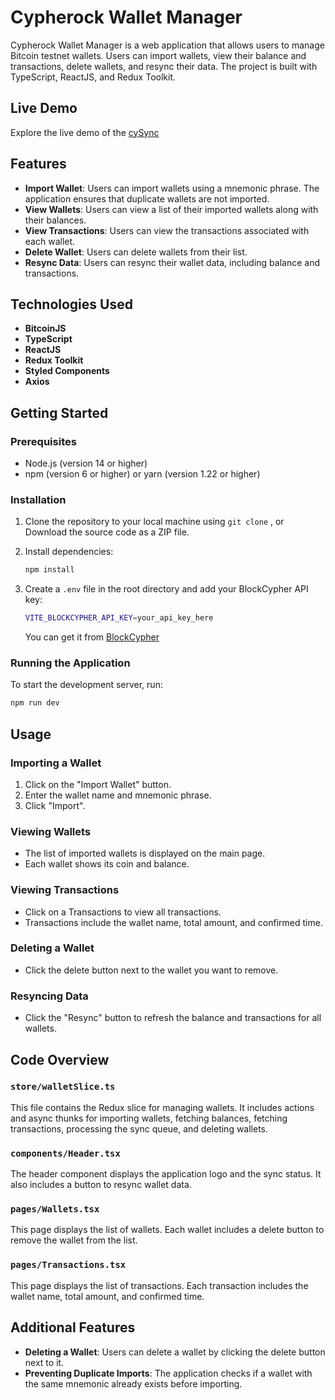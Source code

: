 # Cypherock Wallet Manager

Cypherock Wallet Manager is a web application that allows users to manage Bitcoin testnet wallets. Users can import wallets, view their balance and transactions, delete wallets, and resync their data. The project is built with TypeScript, ReactJS, and Redux Toolkit.

## Live Demo

Explore the live demo of the [cySync](https://web3-cysync-mehuls-projects-698f807d.vercel.app/)

## Features

- **Import Wallet**: Users can import wallets using a mnemonic phrase. The application ensures that duplicate wallets are not imported.
- **View Wallets**: Users can view a list of their imported wallets along with their balances.
- **View Transactions**: Users can view the transactions associated with each wallet.
- **Delete Wallet**: Users can delete wallets from their list.
- **Resync Data**: Users can resync their wallet data, including balance and transactions.

## Technologies Used

- **BitcoinJS**
- **TypeScript**
- **ReactJS**
- **Redux Toolkit**
- **Styled Components**
- **Axios**

## Getting Started

### Prerequisites

- Node.js (version 14 or higher)
- npm (version 6 or higher) or yarn (version 1.22 or higher)

### Installation

1. Clone the repository to your local machine using `git clone` , or Download the source code as a ZIP file.

2. Install dependencies:

    ```bash
    npm install
    ```

3. Create a `.env` file in the root directory and add your BlockCypher API key:

    ```bash
    VITE_BLOCKCYPHER_API_KEY=your_api_key_here
    ```
    You can get it from [BlockCypher](https://www.blockcypher.com/)

### Running the Application

To start the development server, run:

```bash
npm run dev
```

## Usage

### Importing a Wallet

1.  Click on the "Import Wallet" button.
2.  Enter the wallet name and mnemonic phrase.
3.  Click "Import".

### Viewing Wallets

- The list of imported wallets is displayed on the main page.
- Each wallet shows its coin and balance.

### Viewing Transactions

- Click on a Transactions to view all transactions.
- Transactions include the wallet name, total amount, and confirmed time.

### Deleting a Wallet

- Click the delete button next to the wallet you want to remove.

### Resyncing Data

- Click the "Resync" button to refresh the balance and transactions for all wallets.

## Code Overview

### `store/walletSlice.ts`

This file contains the Redux slice for managing wallets. It includes actions and async thunks for importing wallets, fetching balances, fetching transactions, processing the sync queue, and deleting wallets.

### `components/Header.tsx`

The header component displays the application logo and the sync status. It also includes a button to resync wallet data.

### `pages/Wallets.tsx`

This page displays the list of wallets. Each wallet includes a delete button to remove the wallet from the list.

### `pages/Transactions.tsx`

This page displays the list of transactions. Each transaction includes the wallet name, total amount, and confirmed time.

## Additional Features

- **Deleting a Wallet**: Users can delete a wallet by clicking the delete button next to it.
- **Preventing Duplicate Imports**: The application checks if a wallet with the same mnemonic already exists before importing.
